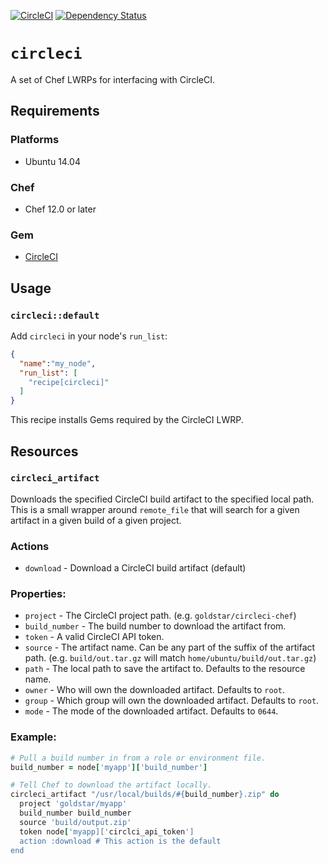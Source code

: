 [![CircleCI](https://circleci.com/gh/goldstar/circleci-chef/tree/master.svg?style=svg)](https://circleci.com/gh/goldstar/circleci-chef/tree/master)
[![Dependency Status](https://gemnasium.com/badges/github.com/goldstar/circleci-chef.svg)](https://gemnasium.com/github.com/goldstar/circleci-chef)

# `circleci`

A set of Chef LWRPs for interfacing with CircleCI.

## Requirements

### Platforms

- Ubuntu 14.04 

### Chef

- Chef 12.0 or later

### Gem

- [CircleCI](https://github.com/mtchavez/circleci)

## Usage

### `circleci::default`

Add `circleci` in your node's `run_list`:

```json
{
  "name":"my_node",
  "run_list": [
    "recipe[circleci]"
  ]
}
```

This recipe installs Gems required by the CircleCI LWRP.

## Resources

### `circleci_artifact`

Downloads the specified CircleCI build artifact to the specified local path. This is a small wrapper around `remote_file` that will search for a given artifact in a given build of a given project. 

### Actions

- `download` - Download a CircleCI build artifact (default)

### Properties:

- `project` - The CircleCI project path. (e.g. `goldstar/circleci-chef`)
- `build_number` - The build number to download the artifact from.
- `token` - A valid CircleCI API token.
- `source` - The artifact name. Can be any part of the suffix of the artifact path. (e.g. `build/out.tar.gz` will match `home/ubuntu/build/out.tar.gz`)
- `path` - The local path to save the artifact to. Defaults to the resource name.
- `owner` - Who will own the downloaded artifact. Defaults to `root`.
- `group` - Which group will own the downloaded artifact. Defaults to `root`.
- `mode` - The mode of the downloaded artifact. Defaults to `0644`.

### Example:

```ruby
# Pull a build number in from a role or environment file.
build_number = node['myapp']['build_number']

# Tell Chef to download the artifact locally.
circleci_artifact "/usr/local/builds/#{build_number}.zip" do
  project 'goldstar/myapp'
  build_number build_number
  source 'build/output.zip'
  token node['myapp]['circlci_api_token']
  action :download # This action is the default
end
```
